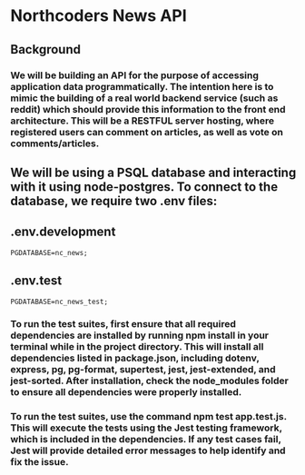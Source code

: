 # Northcoders News API

## Background

### We will be building an API for the purpose of accessing application data programmatically. The intention here is to mimic the building of a real world backend service (such as reddit) which should provide this information to the front end architecture. This will be a RESTFUL server hosting, where registered users can comment on articles, as well as vote on comments/articles.

## We will be using a PSQL database and interacting with it using node-postgres. To connect to the database, we require two .env files:

## .env.development

```
PGDATABASE=nc_news;
```

## .env.test

```
PGDATABASE=nc_news_test;
```

### To run the test suites, first ensure that all required dependencies are installed by running npm install in your terminal while in the project directory. This will install all dependencies listed in package.json, including dotenv, express, pg, pg-format, supertest, jest, jest-extended, and jest-sorted. After installation, check the node_modules folder to ensure all dependencies were properly installed.

### To run the test suites, use the command npm test app.test.js. This will execute the tests using the Jest testing framework, which is included in the dependencies. If any test cases fail, Jest will provide detailed error messages to help identify and fix the issue.
